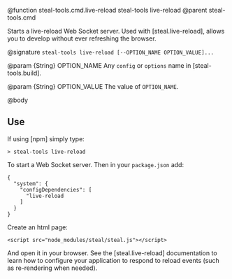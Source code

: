 @function steal-tools.cmd.live-reload steal-tools live-reload
@parent steal-tools.cmd

Starts a live-reload Web Socket server. Used with [steal.live-reload], allows you to develop without ever refreshing the browser.

@signature `steal-tools live-reload [--OPTION_NAME OPTION_VALUE]...`

@param {String} OPTION_NAME Any `config` or `options` name in [steal-tools.build].

@param {String} OPTION_VALUE The value of `OPTION_NAME`.

@body

## Use

If using [npm] simply type:

    > steal-tools live-reload

To start a Web Socket server. Then in your `package.json` add:

    {
      "system": {
        "configDependencies": [
          "live-reload
        ]
      }
    }

Create an html page:

    <script src="node_modules/steal/steal.js"></script>

And open it in your browser. See the [steal.live-reload] documentation to learn how to configure your application to respond to reload events (such as re-rendering when needed).
